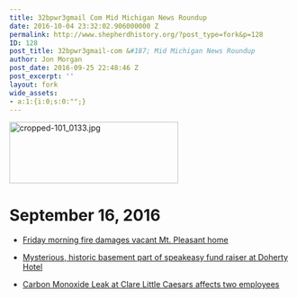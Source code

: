 ```yaml
---
title: 32bpwr3gmail Com Mid Michigan News Roundup
date: 2016-10-04 23:32:02.906000000 Z
permalink: http://www.shepherdhistory.org/?post_type=fork&p=128
ID: 128
post_title: 32bpwr3gmail-com &#187; Mid Michigan News Roundup
author: Jon Morgan
post_date: 2016-09-25 22:48:46 Z
post_excerpt: ''
layout: fork
wide_assets:
- a:1:{i:0;s:0:"";}
---
```


<img src="http://www.shepherdhistory.org/wp-content/uploads/2016/09/cropped-101_0133-300x109.jpg" alt="cropped-101_0133.jpg" width="300" height="109" class="alignnone size-medium wp-image-32" />

<h1>September 16, 2016</h1>

<ul>
<li><p><a href="http://www.themorningsun.com/general-news/20160916/friday-morning-fire-damages-vacant-mt-pleasant-home">Friday morning fire damages vacant Mt. Pleasant home</a></p></li>
<li><p><a href="http://www.themorningsun.com/general-news/20160916/mysterious-historic-basement-part-of-speakeasy-fund-raiser-at-doherty-hotel">Mysterious, historic basement part of speakeasy fund raiser at Doherty Hotel</a></p></li>
<li><p><a href="http://www.themorningsun.com/general-news/20160916/carbon-monoxide-leak-at-clare-little-caesars-affects-two-employees">Carbon Monoxide Leak at Clare Little Caesars affects two employees</a></p></li>
</ul>
